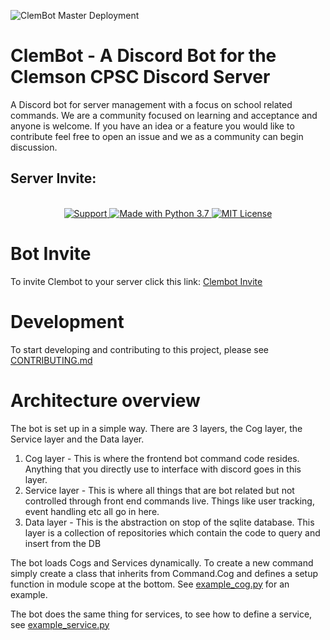 ![ClemBot Master Deployment](https://github.com/ClemsonCPSC-Discord/ClemBot/workflows/ClemBot%20Master%20Deployment/badge.svg?branch=master)

# ClemBot - A Discord Bot for the Clemson CPSC Discord Server
A Discord bot for server management with a focus on school related commands. We are a community focused on learning and acceptance and anyone is welcome. If you have an idea or a feature you would like to contribute feel free to open an issue and we as a community can begin discussion. 
## Server Invite:  

<div align="center">
  <br>

  <a href="https://discord.gg/QNRbC6k">
    <img src="https://img.shields.io/discord/515071617815019520.svg?label=Discord&logo=Discord&colorB=7289da&style=for-the-badge" alt="Support">
  </a>
  
  <a href="https://www.python.org/downloads/">
    <img src="https://img.shields.io/badge/Made%20With-Python%203.8-blue.svg?style=for-the-badge&logo=Python" alt="Made with Python 3.7">
  </a>
  
  <a href="https://github.com/ClemsonCPSC-Discord/ClemBot/blob/master/LICENSE">
    <img src="https://img.shields.io/badge/license-mit-e74c3c.svg?style=for-the-badge&logo=appveyor" alt="MIT License">
  </a>
  </br>
</div>

# Bot Invite
To invite Clembot to your server click this link: [Clembot Invite](https://discord.com/api/oauth2/authorize?client_id=710672266245177365&permissions=2081291511&scope=bot)

# Development
To start developing and contributing to this project, please see [CONTRIBUTING.md](CONTRIBUTING.md)

# Architecture overview

The bot is set up in a simple way. There are 3 layers, the Cog layer, the Service layer and the Data layer.

1. Cog layer - This is where the frontend bot command code resides. Anything that you directly use to interface with discord goes in this layer.
2. Service layer - This is where all things that are bot related but not controlled through front end commands live. Things like user tracking, event handling etc all go in here.
3. Data layer - This is the abstraction on stop of the sqlite database. This layer is a collection of repositories which contain the code to query and insert from the DB

The bot loads Cogs and Services dynamically. To create a new command simply create a class that inherits from Command.Cog and defines a setup function in module scope at the bottom. See [example_cog.py](https://github.com/ClemsonCPSC-Discord/ClemBot/blob/master/bot/cogs/example_cog.py) for an example. 

The bot does the same thing for services, to see how to define a service, see [example_service.py](https://github.com/ClemsonCPSC-Discord/ClemBot/blob/master/bot/services/example_service.py)
